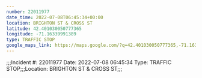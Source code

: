 ```yaml
---
number: 22011977
date_time: 2022-07-08T06:45:34+00:00
location: BRIGHTON ST & CROSS ST
latitude: 42.401030050777365
longitude: -71.16339991389
type: TRAFFIC STOP
google_maps_link: https://maps.google.com/?q=42.401030050777365,-71.16339991389
---
```


;;;Incident #: 22011977  Date: 2022-07-08 06:45:34   Type: TRAFFIC STOP;;;Location: BRIGHTON ST & CROSS ST;;;
